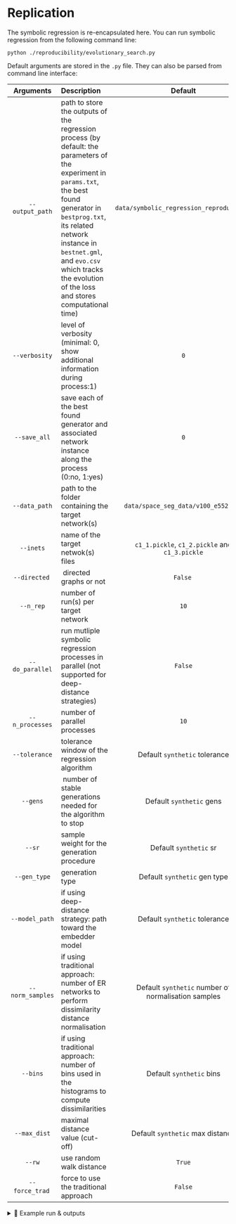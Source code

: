 <a class="anchor" id="replication"></a>
# Replication

The symbolic regression is re-encapsulated here. You can run symbolic regression from the following command line:

```shell
python ./reproducibility/evolutionary_search.py
```

Default arguments are stored in the `.py` file. They can also be parsed from command line interface:

| Arguments | Description | Default |
| :---: | :--- | :---: |
|`--output_path`| path to store the outputs of the regression process (by default: the parameters of the experiment in `params.txt`, the best found generator in `bestprog.txt`, its related network instance in `bestnet.gml`, and `evo.csv` which tracks the evolution of the loss and stores computational time) | `data/symbolic_regression_reproduction/` |
| `--verbosity` | level of verbosity (minimal: 0, show additional information during process:1) | `0`|
| `--save_all` | save each of the best found generator and associated network instance along the process (0:no, 1:yes) | `0` |
| `--data_path` | path to the folder containing the target network(s) | `data/space_seg_data/v100_e552/ER/` |
| `--inets` | name of the target netwok(s) files | `c1_1.pickle`, `c1_2.pickle` and `c1_3.pickle` |
| `--directed` | directed graphs or not | `False` |
| `--n_rep` | number of run(s) per target network | `10` |
| `--do_parallel` | run mutliple symbolic regression processes in parallel (not supported for deep-distance strategies) | `False` |
| `--n_processes` | number of parallel processes | `10` |
| `--tolerance` | tolerance window of the regression algorithm | Default `synthetic` tolerance |
| `--gens` | number of stable generations needed for the algorithm to stop | Default `synthetic` gens |
| `--sr` | sample weight for the generation procedure | Default `synthetic` sr |
| `--gen_type` | generation type | Default `synthetic` gen type |
| `--model_path` | if using deep-distance strategy: path toward the embedder model | Default `synthetic` tolerance | `./DL_module/saved/best_models/trad_degs/` |
| `--norm_samples` | if using traditional approach: number of ER networks to perform dissimilarity distance normalisation | Default `synthetic` number of normalisation samples |
| `--bins` | if using traditional approach: number of bins used in the histograms to compute dissimilarities | Default `synthetic` bins |
| `--max_dist` | maximal distance value (cut-off) | Default `synthetic` max distance |
| `--rw` | use random walk distance | `True` |
| `--force_trad` | force to use the traditional approach | `False` |



<details><summary>📝 Example run & outputs</summary><br/>

For instance to perform symbolic regression once on the network named `'k_1.pickle'` in the folder `'data/space_seg_data/v100_e552/PA/'`, with the PGCL based (saved at `'./DL_module/saved/best_models/PGCL/'`) distance, and to store the outcome at `data/repro_PGCL_PA/`, go to the root folder and run:

```shell
python ./reproducibility/evolutionary_search.py\
  --model_path './DL_module/saved/best_models/PGCL/'\
  --data_path 'data/space_seg_data/v100_e552/PA/'\
  --inets 'k_1.pickle'\
  --output_path './data/repro_PGCL_PA/'\
  --n_rep 1
```

The outcome will be saved in the given folder and the following kind of output is awaited:

```
Nets files :  ['k_1.pickle']
🌱 Setting seed to 0
Initialising distance metric...
Stable gens:  12%|██                   | 121/1000 [00:27<03:39,  4.01it/s, #=7, loss=0.00555, size=21]
```

When the computation is finished it will output information about the best found generator (the one with lowest associated loss) over the different runs for each given network. In the example only one run was undertook over one network instance, the output is:
```
{'k_1': {'best_run_id': 0, 'best_run_path': './data/repro_PGCL_PA/k_1.0/', 'best_fit': 0.0055505693890154, 'n_runs': 1}}
```

</details>

<!--

```shell
python ./reproducibility/evolutionary_search.py \
  --output_path 'data/repro_words/GraphMAE_vGCN_o64/'\
  --model_path './DL_module/saved/best_models/GraphMAE_GCNversion_o64/'\
  --data_path './data/data_2013/obs/'\
  --inets 'words.gml'\
  --n_rep 30
```

```shell
python ./reproducibility/evolutionary_search.py \
  --output_path 'data/repro_save_d/GraphMAE_vGCN_o64/'\
  --model_path './DL_module/saved/best_models/GraphMAE_GCNversion_o64/'\
  --data_path 'space_seg/data/data_v2/v100_e552/d/'\
  --inets 'd_1.pickle'\
  --save_all 1\
  --seed 1\
  --n_rep 1
```

```shell
python ./reproducibility/evolutionary_search.py \
  --output_path 'data/repro_save_k/trad2014/'\
  --data_path 'space_seg/data/data_v2/v100_e552/PA/'\
  --force_trad\
  --rw\
  --inets 'k_1.pickle'\
  --save_all 1\
  --seed 4\
  --n_rep 1
```

```shell
python ./reproducibility/evolutionary_search.py \
  --output_path 'data/repro_words/trad2014/'\
  --data_path './data/data_2013/obs/'\
  --inets 'words.gml'\
  --force_trad\
  --rw\
  --n_rep 30\
  --do_parallel\
  --n_processes 2
```


<a class="anchor" id="deep_repro"></a>
# Deep reproducibility
<p align="right"><a href="#top">🔝</a></p>

-->
